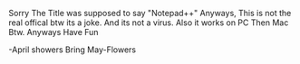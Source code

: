 Sorry The Title was supposed to say "Notepad++"
Anyways, This is not the real offical btw its a joke.
And its not a virus.
Also it works on PC Then Mac Btw.
Anyways Have Fun

-April showers Bring May-Flowers
